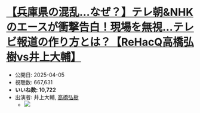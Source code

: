 # [【兵庫県の混乱…なぜ？】テレ朝&NHKのエースが衝撃告白！現場を無視…テレビ報道の作り方とは？【ReHacQ高橋弘樹vs井上大輔】](https://www.youtube.com/watch?v=KKale4NVwsE)
-   公開日: 2025-04-05
-   視聴数: 667,631
-   **いいね数: 10,722**
-   出演者: 井上大輔, [高橋弘樹](/rehacq_fan/people/高橋弘樹 "wikilink")
    - [![](https://img.youtube.com/vi/KKale4NVwsE/hqdefault.jpg)](https://www.youtube.com/watch?v=KKale4NVwsE)

